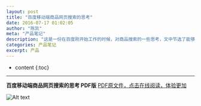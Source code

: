 ```yaml
---
layout: post
title: "百度移动端商品网页搜索的思考"
date: 2016-07-17 01:02:05
author: "陈凯"
meta: "产品笔记"
description: "这是一份在百度刚开始工作的时候，对商品搜索的一些思考，文中节选了能够公开的部分，是自己的一个思考过程。分析方式：文章从用户，需求，功能内容，搜索逻辑，视觉和用户体验5个层次，对目前存在的核心问题；分析，思考；提出解决方案。最后给出产品价值的系统性思考。"
categories: 产品笔记
excerpt: 产品
---
```


* content
{:toc}

----


**百度移动端商品网页搜索的思考 PDF版** [PDF原文件，点击在线阅读，体验更加](http://littlewhitechen.github.io/project/baidu/zi.pdf)

![Alt text](http://littlewhitechen.github.io/project/product/baidu-p1.jpg)



